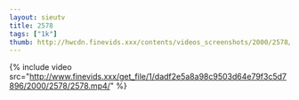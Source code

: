 ```yaml
--- 
layout: sieutv
title: 2578
tags: ["1k"]
thumb: http://hwcdn.finevids.xxx/contents/videos_screenshots/2000/2578/preview.mp4.jpg
---
```

{% include video src="http://www.finevids.xxx/get_file/1/dadf2e5a8a98c9503d64e79f3c5d7896/2000/2578/2578.mp4/" %} 
